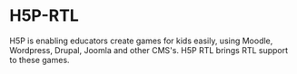 # H5P-RTL
H5P is enabling educators create games for kids easily, using Moodle, Wordpress, Drupal, Joomla and other CMS's. H5P RTL brings RTL support to these games.
